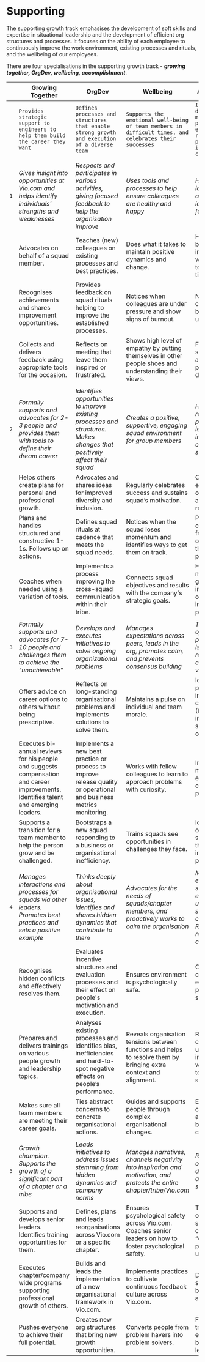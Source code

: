 # Supporting

The supporting growth track emphasises the development of soft skills and expertise in situational leadership and the development of efficient org structures and processes. It focuses on the ability of each employee to continuously improve the work environment, existing processes and rituals, and the wellbeing of our employees.

There are four specialisations in the supporting growth track - ***growing together, OrgDev, wellbeing, accomplishment***.

| | Growing Together | OrgDev | Wellbeing | Accomplishment |
| --- | --- | --- | --- | --- |
| | `Provides strategic support to engineers to help them build the career they want` | `Defines processes and structures that enable strong growth and execution of a diverse team` | `Supports the emotional well-being of team members in difficult times, and celebrates their successes` | `Inspires day to day excellence, maximises potential and effectively resolves performance issues with compassion` |
| | | | | |
| `1` | *Gives insight into opportunities at Vio.com and helps identify individuals' strengths and weaknesses* | *Respects and participates in various activities, giving focused feedback to help the organisation improve* | *Uses tools and processes to help ensure colleagues are healthy and happy* | *Helps individuals identify blockers and helps them identify next steps for resolution.* |
| | Advocates on behalf of a squad member. | Teaches (new) colleagues on existing processes and best practices. | Does what it takes to maintain positive dynamics and change. | Helps others break down work into smaller tracks with feasible steps to complete timely. |
| | Recognises achievements and shares improvement opportunities. | Provides feedback on squad rituals helping to improve the established processes. | Notices when colleagues are under pressure and show signs of burnout. | Notices when colleagues are blocked and unblocks them. |
| | Collects and delivers feedback using appropriate tools for the occasion. | Reflects on meeting that leave them inspired or frustrated. | Shows high level of empathy by putting themselves in other people shoes and understanding their views. | Focuses on the situation and actions to resolve problems and doesn’t judge. |
| | | | | |
| `2` | *Formally supports and advocates for 2-3 people and provides them with tools to define their dream career* | *Identifies opportunities to improve existing processes and structures. Makes changes that positively affect their squad* | *Creates a positive, supportive, engaging squad environment for group members* | *Helps individuals resolve difficult performance issues, with insight, compassion, and skill* |
| | Helps others create plans for personal and professional growth. | Advocates and shares ideas for improved diversity and inclusion. | Regularly celebrates success and sustains squad’s motivation. | Continuously encourages ownership of actions and responsibilities. |
| | Plans and handles structured and constructive 1-1s. Follows up on actions. | Defines squad rituals at cadence that meets the squad needs. | Notices when the squad loses momentum and identifies ways to get them on track. | Provides constructive feedback to help others improve their work and performance. |
| | Coaches when needed using a variation of tools. | Implements a process improving the cross-squad communication within their tribe. | Connects squad objectives and results with the company's strategic goals. | Helps decision-making by gathering information outside the immediate problem. |
| | | | | |
| `3` | *Formally supports and advocates for 7-10 people and challenges them to achieve the "unachievable"* | *Develops and executes initiatives to solve ongoing organizational problems* | *Manages expectations across peers, leads in the org, promotes calm, and prevents consensus building* | *Takes ownership of long-standing performance issues and resolves employing wide variaty of tools* |
| | Offers advice on career options to others without being prescriptive. | Reflects on long-standing organisational problems and implements solutions to solve them. | Maintains a pulse on individual and team morale. | Identifies poor performance and implements corrective actions (PIP) for improvement its successful outcome. |
| | Executes bi-annual reviews for his people and suggests compensation and career improvements. Identifies talent and emerging leaders. | Implements a new best practice or process to improve release quality or operational and business metrics monitoring. | Works with fellow colleagues to learn to approach problems with curiosity. | Investigates motivation and externalities for consistent poor performance. |
| | Supports a transition for a team member to help the person grow and be challenged. | Bootstraps a new squad responding to a business or organisational inefficiency. | Trains squads see opportunities in challenges they face. | Identifies opportunities for squad members that help them improve their performance. |
| | | | | |
| `4` | *Manages interactions and processes for squads via other leaders. Promotes best practices and sets a positive example* | *Thinks deeply about organisational issues, identifies and shares hidden dynamics that contribute to them* | *Advocates for the needs of squads/chapter members, and proactively works to calm the organisation* | *Mediates escalated situations, empowers underperforming squads/small chapter. Recognises and resolves (hidden) conflicts* |
| | Recognises hidden conflicts and effectively resolves them. | Evaluates incentive structures and evaluation processes and their effect on people's motivation and execution. | Ensures environment is psychologically safe. | Coaches colleagues how to establish psychologically safe environment. | Recognises hidden conflicts and inserts himself in the situations to mediate and coach involved parties to resolution. |
| | Prepares and delivers trainings on various people growth and leadership topics. | Analyses existing processes and identifies bias, inefficiencies and hard-to-spot negative effects on people’s performance. | Reveals organisation tensions between functions and helps to resolve them by bringing extra context and alignment. | Recognises chronicle underperformance in a squad and works with them to improve the squad output. |
| | Makes sure all team members are meeting their career goals. | Ties abstract concerns to concrete organisational actions. | Guides and supports people through complex organisational changes. | Encourages open communication and builds trust between parties in conflict. |
| | | | | |
| `5` | *Growth champion. Supports the growth of a significant part of a chapter or a tribe* | *Leads initiatives to address issues stemming from hidden dynamics and company norms* | *Manages narratives, channels negativity into inspiration and motivation, and protects the entire chapter/tribe/Vio.com* | *Resolves complex organisational dysfunction, and/or conflicts at senior levels* |
| | Supports and develops senior leaders. Identifies training opportunities for them. | Defines, plans and leads reorganisations across Vio.com or a specific chapter. | Ensures psychological safety across Vio.com. Coaches senior leaders on how to foster psychological safety. | Takes ownership of dysfunctional squad(s) and converts them to “on-par“ performance units. |
| | Executes chapter/company wide programs supporting professional growth of others. | Builds and leads the implementation of a new organisational framework in Vio.com. | Implements practices to cultivate continuous feedback culture across Vio.com. | Deescalates serious tensions between functions and squads. |
| | Pushes everyone to achieve their full potential. | Creates new org structures that bring new growth opportunities. | Converts people from problem havers into problem solvers. | Fosters open and trustful environment between seniors leaders. |

